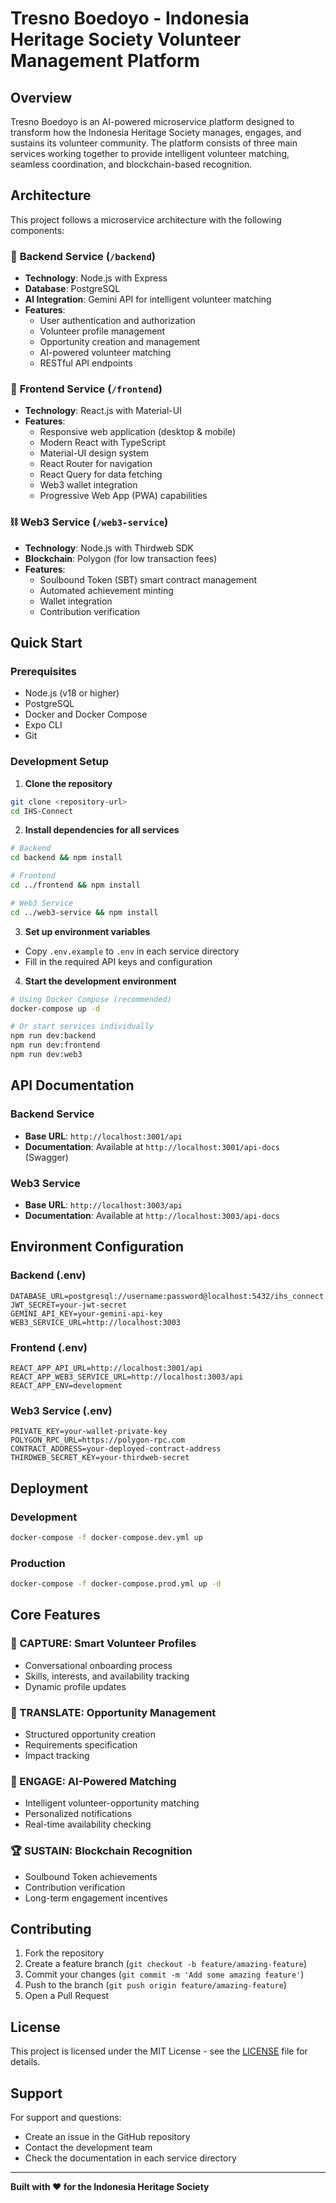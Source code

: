 # Tresno Boedoyo - Indonesia Heritage Society Volunteer Management Platform

## Overview

Tresno Boedoyo is an AI-powered microservice platform designed to transform how the Indonesia Heritage Society manages, engages, and sustains its volunteer community. The platform consists of three main services working together to provide intelligent volunteer matching, seamless coordination, and blockchain-based recognition.

## Architecture

This project follows a microservice architecture with the following components:

### 🎯 **Backend Service** (`/backend`)
- **Technology**: Node.js with Express
- **Database**: PostgreSQL
- **AI Integration**: Gemini API for intelligent volunteer matching
- **Features**:
  - User authentication and authorization
  - Volunteer profile management
  - Opportunity creation and management
  - AI-powered volunteer matching
  - RESTful API endpoints

### 📱 **Frontend Service** (`/frontend`)
- **Technology**: React.js with Material-UI
- **Features**:
  - Responsive web application (desktop & mobile)
  - Modern React with TypeScript
  - Material-UI design system
  - React Router for navigation
  - React Query for data fetching
  - Web3 wallet integration
  - Progressive Web App (PWA) capabilities

### ⛓️ **Web3 Service** (`/web3-service`)
- **Technology**: Node.js with Thirdweb SDK
- **Blockchain**: Polygon (for low transaction fees)
- **Features**:
  - Soulbound Token (SBT) smart contract management
  - Automated achievement minting
  - Wallet integration
  - Contribution verification

## Quick Start

### Prerequisites
- Node.js (v18 or higher)
- PostgreSQL
- Docker and Docker Compose
- Expo CLI
- Git

### Development Setup

1. **Clone the repository**
```bash
git clone <repository-url>
cd IHS-Connect
```

2. **Install dependencies for all services**
```bash
# Backend
cd backend && npm install

# Frontend
cd ../frontend && npm install

# Web3 Service
cd ../web3-service && npm install
```

3. **Set up environment variables**
- Copy `.env.example` to `.env` in each service directory
- Fill in the required API keys and configuration

4. **Start the development environment**
```bash
# Using Docker Compose (recommended)
docker-compose up -d

# Or start services individually
npm run dev:backend
npm run dev:frontend
npm run dev:web3
```

## API Documentation

### Backend Service
- **Base URL**: `http://localhost:3001/api`
- **Documentation**: Available at `http://localhost:3001/api-docs` (Swagger)

### Web3 Service
- **Base URL**: `http://localhost:3003/api`
- **Documentation**: Available at `http://localhost:3003/api-docs`

## Environment Configuration

### Backend (.env)
```
DATABASE_URL=postgresql://username:password@localhost:5432/ihs_connect
JWT_SECRET=your-jwt-secret
GEMINI_API_KEY=your-gemini-api-key
WEB3_SERVICE_URL=http://localhost:3003
```

### Frontend (.env)
```
REACT_APP_API_URL=http://localhost:3001/api
REACT_APP_WEB3_SERVICE_URL=http://localhost:3003/api
REACT_APP_ENV=development
```

### Web3 Service (.env)
```
PRIVATE_KEY=your-wallet-private-key
POLYGON_RPC_URL=https://polygon-rpc.com
CONTRACT_ADDRESS=your-deployed-contract-address
THIRDWEB_SECRET_KEY=your-thirdweb-secret
```

## Deployment

### Development
```bash
docker-compose -f docker-compose.dev.yml up
```

### Production
```bash
docker-compose -f docker-compose.prod.yml up -d
```

## Core Features

### 🎯 CAPTURE: Smart Volunteer Profiles
- Conversational onboarding process
- Skills, interests, and availability tracking
- Dynamic profile updates

### 🔄 TRANSLATE: Opportunity Management
- Structured opportunity creation
- Requirements specification
- Impact tracking

### 🤖 ENGAGE: AI-Powered Matching
- Intelligent volunteer-opportunity matching
- Personalized notifications
- Real-time availability checking

### 🏆 SUSTAIN: Blockchain Recognition
- Soulbound Token achievements
- Contribution verification
- Long-term engagement incentives

## Contributing

1. Fork the repository
2. Create a feature branch (`git checkout -b feature/amazing-feature`)
3. Commit your changes (`git commit -m 'Add some amazing feature'`)
4. Push to the branch (`git push origin feature/amazing-feature`)
5. Open a Pull Request

## License

This project is licensed under the MIT License - see the [LICENSE](LICENSE) file for details.

## Support

For support and questions:
- Create an issue in the GitHub repository
- Contact the development team
- Check the documentation in each service directory

---

**Built with ❤️ for the Indonesia Heritage Society**

